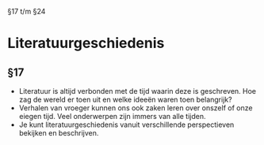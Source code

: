 §17 t/m §24

# Literatuurgeschiedenis

## §17

- Literatuur is altijd verbonden met de tijd waarin deze is geschreven. Hoe zag de wereld er toen uit en welke ideeën waren toen belangrijk?
- Verhalen van vroeger kunnen ons ook zaken leren over onszelf of onze eiegen tijd. Veel onderwerpen zijn immers van alle tijden.
- Je kunt literatuurgeschiedenis vanuit verschillende perspectieven bekijken en beschrijven.
